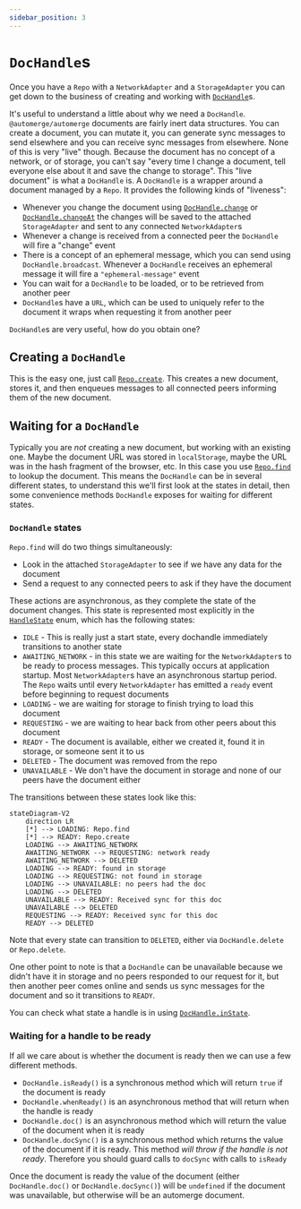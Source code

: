 ```yaml
---
sidebar_position: 3
---  
```


# `DocHandle`s

Once you have a `Repo` with a `NetworkAdapter` and a `StorageAdapter` you can get down to the business of creating and working with [`DocHandle`](https://automerge.org/automerge-repo/classes/_automerge_automerge_repo.DocHandle.html)s. 

It's useful to understand a little about why we need a `DocHandle`. `@automerge/automerge` documents are fairly inert data structures. You can create a document, you can mutate it, you can generate sync messages to send elsewhere and you can receive sync messages from elsewhere. None of this is very "live" though. Because the document has no concept of a network, or of storage, you can't say "every time I change a document, tell everyone else about it and save the change to storage". This "live document" is what a `DocHandle` is. A `DocHandle` is a wrapper around a document managed by a `Repo`. It provides the following kinds of "liveness":

* Whenever you change the document using [`DocHandle.change`](https://automerge.org/automerge-repo/classes/_automerge_automerge_repo.DocHandle.html#change) or [`DocHandle.changeAt`](https://automerge.org/automerge-repo/classes/_automerge_automerge_repo.DocHandle.html#changeAt) the changes will be saved to the attached `StorageAdapter` and sent to any connected `NetworkAdapter`s
* Whenever a change is received from a connected peer the `DocHandle` will fire a "change" event
* There is a concept of an ephemeral message, which you can send using `DocHandle.broadcast`. Whenever a `DocHandle` receives an ephemeral message it will fire a `"ephemeral-message"` event
* You can wait for a `DocHandle` to be loaded, or to be retrieved from another peer
* `DocHandle`s have a `URL`, which can be used to uniquely refer to the document it wraps when requesting it from another peer

`DocHandle`s are very useful, how do you obtain one?

## Creating a `DocHandle`

This is the easy one, just call [`Repo.create`](https://automerge.org/automerge-repo/classes/_automerge_automerge_repo.Repo.html#create). This creates a new document, stores it, and then enqueues messages to all connected peers informing them of the new document. 


## Waiting for a `DocHandle`

Typically you are _not_ creating a new document, but working with an existing one. Maybe the document URL was stored in `localStorage`, maybe the URL was in the hash fragment of the browser, etc. In this case you use [`Repo.find`](https://automerge.org/automerge-repo/classes/_automerge_automerge_repo.Repo.html#find) to lookup the document. This means the `DocHandle` can be in several different states, to understand this we'll first look at the states in detail, then some convenience methods `DocHandle` exposes for waiting for different states.

### `DocHandle` states

`Repo.find` will do two things simultaneously:

* Look in the attached `StorageAdapter` to see if we have any data for the document
* Send a request to any connected peers to ask if they have the document

These actions are asynchronous, as they complete the state of the document changes. This state is represented most explicitly in the [`HandleState`](https://automerge.org/automerge-repo/enums/_automerge_automerge_repo.HandleState.html) enum, which has the following states:

* `IDLE` - This is really just a start state, every dochandle immediately transitions to another state
* `AWAITING_NETWORK` - in this state we are waiting for the `NetworkAdapter`s to be ready to process messages. This typically occurs at application startup. Most `NetworkAdapter`s have an asynchronous startup period. The `Repo` waits until every `NetworkAdapter` has emitted a `ready` event before beginning to request documents
* `LOADING` - we are waiting for storage to finish trying to load this document
* `REQUESTING` - we are waiting to hear back from other peers about this document
* `READY` - The document is available, either we created it, found it in storage, or someone sent it to us
* `DELETED` - The document was removed from the repo
* `UNAVAILABLE` - We don't have the document in storage and none of our peers have the document either

The transitions between these states look like this:

```mermaid
stateDiagram-V2
    direction LR
    [*] --> LOADING: Repo.find
    [*] --> READY: Repo.create
    LOADING --> AWAITING_NETWORK
    AWAITING_NETWORK --> REQUESTING: network ready
    AWAITING_NETWORK --> DELETED
    LOADING --> READY: found in storage
    LOADING --> REQUESTING: not found in storage
    LOADING --> UNAVAILABLE: no peers had the doc
    LOADING --> DELETED
    UNAVAILABLE --> READY: Received sync for this doc
    UNAVAILABLE --> DELETED
    REQUESTING --> READY: Received sync for this doc
    READY --> DELETED 
```

Note that every state can transition to `DELETED`, either via `DocHandle.delete` or `Repo.delete`.

One other point to note is that a `DocHandle` can be unavailable because we didn't have it in storage and no peers responded to our request for it, but then another peer comes online and sends us sync messages for the document and so it transitions to `READY`.

You can check what state a handle is in using [`DocHandle.inState`](https://automerge.org/automerge-repo/classes/_automerge_automerge_repo.DocHandle.html#inState).

### Waiting for a handle to be ready

If all we care about is whether the document is ready then we can use a few different methods.

* `DocHandle.isReady()` is a synchronous method which will return `true` if the document is ready
* `DocHandle.whenReady()` is an asynchronous method that will return when the handle is ready
* `DocHandle.doc()` is an asynchronous method which will return the value of the document when it is ready
* `DocHandle.docSync()` is a synchronous method which returns the value of the document if it is ready. This method _will throw if the handle is not ready_. Therefore you should guard calls to `docSync` with calls to `isReady`

Once the document is ready the value of the document (either `DocHandle.doc()` or `DocHandle.docSync()`) will be `undefined` if the document was unavailable, but otherwise will be an automerge document.
